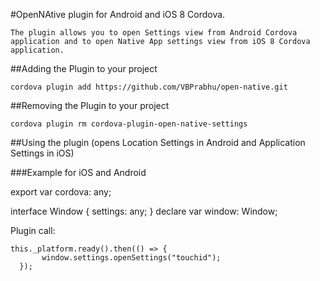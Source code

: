 #OpenNAtive plugin for Android and iOS 8 Cordova.

	The plugin allows you to open Settings view from Android Cordova application and to open Native App settings view from iOS 8 Cordova application. 

##Adding the Plugin to your project

	cordova plugin add https://github.com/VBPrabhu/open-native.git

##Removing the Plugin to your project

	cordova plugin rm cordova-plugin-open-native-settings

##Using the plugin (opens Location Settings in Android and Application Settings in iOS)

###Example for iOS and Android

export var cordova: any;

interface Window {
  settings: any;
}
declare var window: Window;

Plugin call:

 	this._platform.ready().then(() => {
           window.settings.openSettings("touchid");
      });
